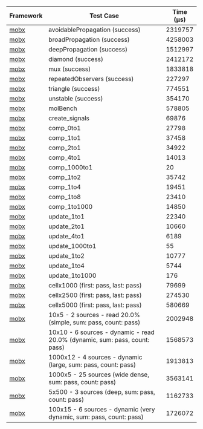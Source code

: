 | Framework | Test Case | Time (μs) |
| --- | --- | --- |
| [mobx](https://github.com/mobxjs/mobx.dart) | avoidablePropagation (success) | 2319757 |
| [mobx](https://github.com/mobxjs/mobx.dart) | broadPropagation (success) | 4258003 |
| [mobx](https://github.com/mobxjs/mobx.dart) | deepPropagation (success) | 1512997 |
| [mobx](https://github.com/mobxjs/mobx.dart) | diamond (success) | 2412172 |
| [mobx](https://github.com/mobxjs/mobx.dart) | mux (success) | 1833818 |
| [mobx](https://github.com/mobxjs/mobx.dart) | repeatedObservers (success) | 227297 |
| [mobx](https://github.com/mobxjs/mobx.dart) | triangle (success) | 774551 |
| [mobx](https://github.com/mobxjs/mobx.dart) | unstable (success) | 354170 |
| [mobx](https://github.com/mobxjs/mobx.dart) | molBench | 578805 |
| [mobx](https://github.com/mobxjs/mobx.dart) | create_signals | 69876 |
| [mobx](https://github.com/mobxjs/mobx.dart) | comp_0to1 | 27798 |
| [mobx](https://github.com/mobxjs/mobx.dart) | comp_1to1 | 37458 |
| [mobx](https://github.com/mobxjs/mobx.dart) | comp_2to1 | 34922 |
| [mobx](https://github.com/mobxjs/mobx.dart) | comp_4to1 | 14013 |
| [mobx](https://github.com/mobxjs/mobx.dart) | comp_1000to1 | 20 |
| [mobx](https://github.com/mobxjs/mobx.dart) | comp_1to2 | 35742 |
| [mobx](https://github.com/mobxjs/mobx.dart) | comp_1to4 | 19451 |
| [mobx](https://github.com/mobxjs/mobx.dart) | comp_1to8 | 23410 |
| [mobx](https://github.com/mobxjs/mobx.dart) | comp_1to1000 | 14850 |
| [mobx](https://github.com/mobxjs/mobx.dart) | update_1to1 | 22340 |
| [mobx](https://github.com/mobxjs/mobx.dart) | update_2to1 | 10660 |
| [mobx](https://github.com/mobxjs/mobx.dart) | update_4to1 | 6189 |
| [mobx](https://github.com/mobxjs/mobx.dart) | update_1000to1 | 55 |
| [mobx](https://github.com/mobxjs/mobx.dart) | update_1to2 | 10777 |
| [mobx](https://github.com/mobxjs/mobx.dart) | update_1to4 | 5744 |
| [mobx](https://github.com/mobxjs/mobx.dart) | update_1to1000 | 176 |
| [mobx](https://github.com/mobxjs/mobx.dart) | cellx1000 (first: pass, last: pass) | 79699 |
| [mobx](https://github.com/mobxjs/mobx.dart) | cellx2500 (first: pass, last: pass) | 274530 |
| [mobx](https://github.com/mobxjs/mobx.dart) | cellx5000 (first: pass, last: pass) | 580669 |
| [mobx](https://github.com/mobxjs/mobx.dart) | 10x5 - 2 sources - read 20.0% (simple, sum: pass, count: pass) | 2002948 |
| [mobx](https://github.com/mobxjs/mobx.dart) | 10x10 - 6 sources - dynamic - read 20.0% (dynamic, sum: pass, count: pass) | 1568573 |
| [mobx](https://github.com/mobxjs/mobx.dart) | 1000x12 - 4 sources - dynamic (large, sum: pass, count: pass) | 1913813 |
| [mobx](https://github.com/mobxjs/mobx.dart) | 1000x5 - 25 sources (wide dense, sum: pass, count: pass) | 3563141 |
| [mobx](https://github.com/mobxjs/mobx.dart) | 5x500 - 3 sources (deep, sum: pass, count: pass) | 1162733 |
| [mobx](https://github.com/mobxjs/mobx.dart) | 100x15 - 6 sources - dynamic (very dynamic, sum: pass, count: pass) | 1726072 |
